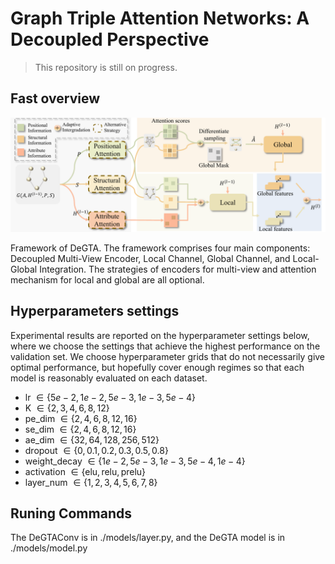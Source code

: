 # Graph Triple Attention Networks: A Decoupled Perspective

> This repository is still on progress.

## Fast overview

<img src="./gta_framework.pdf">

Framework of DeGTA. The framework comprises four main components: Decoupled Multi-View Encoder, Local Channel, Global Channel, and Local-Global Integration. The strategies of encoders for multi-view and attention mechanism for local and global are all optional.

## Hyperparameters settings

 Experimental results are reported on the hyperparameter settings below, where we choose the settings that achieve the highest performance on the validation set. We choose hyperparameter grids that do not necessarily give optimal performance, but hopefully cover enough regimes so that each model is reasonably evaluated on each dataset.

- lr $\in \{5e-2,1e-2,5e-3,1e-3,5e-4\}$
- K $\in \{2,3,4,6,8,12\}$
- pe_dim $\in \{2,4,6,8,12,16\}$
- se_dim $\in \{2,4,6,8,12,16\}$
- ae_dim $\in \{32,64,128,256,512\}$
- dropout $\in \{0,0.1,0.2,0.3,0.5,0.8\}$
- weight_decay $\in \{1e-2,5e-3,1e-3,5e-4,1e-4\}$
- activation $\in \{\text{elu},\text{relu},\text{prelu}\}$
- layer_num $\in \{1,2,3,4,5,6,7,8\}$

## Runing Commands

The DeGTAConv is in  ./models/layer.py, and the DeGTA model is in ./models/model.py
